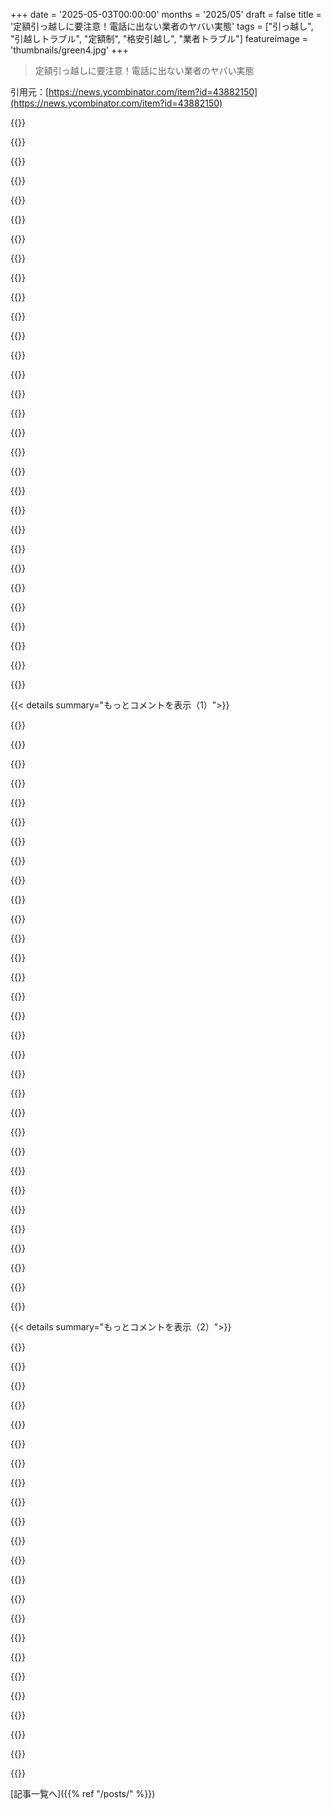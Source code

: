 +++
date = '2025-05-03T00:00:00'
months = '2025/05'
draft = false
title = '定額引っ越しに要注意！電話に出ない業者のヤバい実態'
tags = ["引っ越し", "引越しトラブル", "定額制", "格安引越し", "業者トラブル"]
featureimage = 'thumbnails/green4.jpg'
+++

> 定額引っ越しに要注意！電話に出ない業者のヤバい実態

引用元：[https://news.ycombinator.com/item?id=43882150](https://news.ycombinator.com/item?id=43882150)




{{<matomeQuote body="定額や下請けの引っ越しはやめとけって話。俺の会社がAtlantic Relocation Systemsっていう一番安いとこ使ったんだ。長距離の引っ越しで家具はボロボロ、引き出しは壊れてるし、高いIdeal SureTest circuit analyzerは無くなってる。ソファには変なシミ。賠償金5000ドルなんて修理代の足元にも及ばない。あの壊れた家具を見るたびに、二度とこんなどこ使わないって思うよ。でも、物全部失った人もいるらしいし、うちはマシだったかな。引っ越しなんてしないで、物を減らした方が絶対良いね。" userName="RS-232" createdAt="2025/05/04 14:21:19" color="#ff5c5c">}}




{{<matomeQuote body="悪質業者晒しに加勢させて！VIP Mayflowerっていうロサンゼルスの業者。西海岸から東海岸に引っ越したんだけど、荷物Idahoに送られて、野外で2週間放置だって！やっと届いたと思ったら、約2週間遅れで、テーブルの脚が全部無くなってる。追加の保険と遅延補償で引っ越し代はタダになったけど、壊れたり無くなった物の代わりには全然足りなかったよ。" userName="reaperducer" createdAt="2025/05/04 17:09:22" color="#45d325">}}




{{<matomeQuote body="物が時間通りに届かないとか、壊されるとか、追加料金取られるとか、怖い話いっぱい聞いてさ。だから、大陸横断の引っ越しの時は、荷積みと荷降ろしだけ地元の業者に頼んで、トラックは自分で運転したんだ。数日かかったけど、全部自分でコントロールできたし、大事な荷物を全然知らない会社に全部任せなくて済んで安心だったよ。" userName="cameldrv" createdAt="2025/05/04 20:59:39" color="#ff5c5c">}}




{{<matomeQuote body="前の人と真逆だよ。俺はPODを庭に置いてもらって、自分のペースで荷詰めしたんだ。自分で梱包してしっかり固定したから、新しい家で荷降ろししたら何も壊れてなかった。もう絶対この方法以外では引っ越さないね。トラック借りて運転して時間内に返すストレスもないし、PODのレンタル料も運搬料も信じられないくらい安かったんだ。引っ越しの1週間前から荷詰めできるし、最高だよ。" userName="olyjohn" createdAt="2025/05/05 17:44:22" color="#ff33a1">}}




{{<matomeQuote body="逆にさ、俺最低価格の定額引っ越し業者に頼んだことあるんだけど、めっちゃ頑張ってくれて、申し訳なくなって料金倍にして払ったことあるよ。" userName="qingcharles" createdAt="2025/05/04 19:30:05" color="">}}




{{<matomeQuote body="自分が生きてほしい世界みたいに生きようぜ。俺はよく多めに払ったり、おまけしたりするんだけど、それが時間とかお金の「高い”」負担になるっていうより、いつも物事を良くするみたいなんだよね。" userName="QuantumGood" createdAt="2025/05/05 19:01:25" color="">}}




{{<matomeQuote body="小さくて大事な物、思い出の物、高い工具は残しておいて、家具は全部売っちゃいなよ。家具なんてどこでも手に入るし、場所取るだけでしょ。売ったり新しく買ったりする費用も引っ越し代に含めて考えればいい。これ、俺がタイニーハウスに引っ越した時の作戦。" userName="cobertos" createdAt="2025/05/04 17:29:39" color="#785bff">}}




{{<matomeQuote body="家具売却のアイデアについてだけど、あれは「一人暮らし向け」じゃない？俺の寝室家具だけで引っ越し代より高かったし、今同じの買おうとしたら倍以上だよ。他の家具も入れたら、売っても差額なんて全然埋まらない。数千ドル安く済むなら、ちゃんとした業者に頼んだ方がマシ。思い出の品もあるしね。まあ、俺はあんまり引っ越ししないけどさ。" userName="LeafItAlone" createdAt="2025/05/05 12:55:45" color="#ff5c5c">}}




{{<matomeQuote body="家具を売ること自体、ほぼタダであげないと誰も欲しがらないから、難しいよ。" userName="olyjohn" createdAt="2025/05/05 17:39:46" color="">}}




{{<matomeQuote body="全国展開してる家具屋さんなら、今いる場所で家具選んで、新しい場所へ配送してもらえるかもね。子供とかお年寄りがいる家庭だと、新しい家具に慣れる時間もできて良いんじゃない？" userName="hinkley" createdAt="2025/05/04 19:44:40" color="">}}




{{<matomeQuote body="俺の引っ越し業者、 Montana までの長距離で大失敗。荷物が届くまで2ヶ月、間に会社倒産、トラック紛失。荷物は壊されたり失われたり、損害賠償も半分しか出なかった。下請け業者は本当にヤバい。”プロの”経験で最悪だったよ。" userName="sethammons" createdAt="2025/05/04 08:51:40" color="#ff33a1">}}




{{<matomeQuote body="これって American な話？ Eastern Europe ではこんな問題経験したことないよ。トラック持ってる人に頼んでそのまま運んでもらっただけだし。" userName="johnisgood" createdAt="2025/05/04 14:08:58" color="">}}




{{<matomeQuote body="これ長距離引っ越し、特に安い業者でよくある話。<br>3日とかかかる場所だと、荷詰め、運転、荷下ろしでチームが分かれる必要があって、結局下請けに出すことになるんだ。だから問題起きやすい。<br>数時間の近距離なら当てはまらないよ。" userName="matthewowen" createdAt="2025/05/04 14:18:24" color="#ff5c5c">}}




{{<matomeQuote body="俺も同意。州をまたぐ引っ越しは未経験だけど、都市間しかしたことないんだよね。<br>それで、州を越える引っ越し、 California から Montana みたいにするなら、どうしたらいいの？誰を信用すればいいか知りたいな。" userName="johnisgood" createdAt="2025/05/04 16:47:44" color="">}}




{{<matomeQuote body="州をまたぐなら、自分でコンテナに丁寧に入れて（地元業者頼みもOK）、州間を運んでくれる業者を使うのが一番かな。到着地でも自分で荷下ろし（これも地元業者頼みもOK）。ただ、コンテナ置くスペースがいるんだ。<br>賃貸でこれが無理なら、車に入るだけとか、引っ越し先で買い直せるものだけにするのがいいかもね。" userName="lotyrin" createdAt="2025/05/04 17:26:39" color="#ff5733">}}




{{<matomeQuote body="ありがとう。幸い、そんなに大量の荷物があるわけじゃないんだ。" userName="johnisgood" createdAt="2025/05/06 17:39:28" color="">}}




{{<matomeQuote body="問題が始まる前の費用はいくらだったの？" userName="greenavocado" createdAt="2025/05/04 13:44:25" color="">}}




{{<matomeQuote body="5000ドルだったかな、もうしばらく前だけど。結構な金額だったから、 U-Haul で何回か往復することも考えたんだけど、一回で済ませることにしたんだ。" userName="sethammons" createdAt="2025/05/04 14:12:26" color="">}}




{{<matomeQuote body="良い引っ越し業者は見積もりに来て、全部きちんと見てくれるよ．保護が必要なものとか、誰がやるかとかもちゃんと話してくれる．支払いは荷物が届いた時だから、最悪払わないっていう選択肢もあるしね．サプライズで下請けを使う会社はサイテー．俺はもう、コーディングでも舗装でも引っ越しでも、頼んでない下請けが来たら「帰れ」って言うことにしてる．ろくなもんじゃないサインだからね．" userName="vemom" createdAt="2025/05/04 04:37:51" color="#785bff">}}




{{<matomeQuote body="少なくともここitalyじゃ、下請けは正規の作業員より賃金も安全面も条件が悪いんだ．今国民投票があって、これが通れば下請けの作業員が怪我した場合、元請け会社に責任が行くようになるかも．怪しいペーパーカンパニーにわざと下請けさせて、安全対策を怠って賃金安くしてるようなら、会社に責任負わせるのは当然だと思うね．" userName="amarcheschi" createdAt="2025/05/04 10:51:05" color="#ff5733">}}




{{<matomeQuote body="問題は引っ越しだと身動き取れないことだよね．別の解決策が見つかるまで、買い主の家に居座るわけにもいかないし．" userName="globular-toast" createdAt="2025/05/04 11:01:53" color="">}}




{{<matomeQuote body="可能なら、バッファの日数があるのはめちゃくちゃ助かるよ．数日間だけ短期のレンタル契約を結べば、色んなことがすごくスムーズになる．" userName="LamaOfRuin" createdAt="2025/05/04 14:58:27" color="#45d325">}}




{{<matomeQuote body="そうだね、何らかの形で重複期間を作るのがベスト．全く余裕がないのはトラブルの元だよ．" userName="LorenPechtel" createdAt="2025/05/04 17:56:14" color="">}}




{{<matomeQuote body="同意．断然楽になるね．あとEnglandみたいに、引っ越し当日に全体の契約をまとめて行うのが一般的なやり方もある．直前まで何が起こるか分からないけど、もしダメでも少なくとも荷物はまだ自分の家にある．USはScotlandみたいに事前に契約を交わすのが一般的なのかな．" userName="globular-toast" createdAt="2025/05/05 08:57:34" color="#ff5733">}}




{{<matomeQuote body="小さな都市圏内の引っ越しで、買った古い家に移るために１ヶ月分の家賃を余分に払って重複期間を作ったんだけど、本当にその価値あったよ．家具を入れる前に壁を塗り直したり、リビングの床を磨いたりする時間ができたからね．（ドイツの引っ越しサービスはここで聞く悪夢とは全然違うけど）" userName="MandieD" createdAt="2025/05/05 07:47:58" color="#ff5733">}}




{{<matomeQuote body="残念ながら、記事から引用すると「その日中に全部出さないといけなかったから、選択肢はなかった」んだってさ．" userName="stavros" createdAt="2025/05/04 09:42:25" color="">}}




{{<matomeQuote body="20年前に引っ越し業者に家財一式を盗まれた悲惨な経験をしたよ．一部は海外オークションで見つかったけど、弁護士も騙されていて何も取り戻せなかった．今は自分でトラック借りて自分でやってる．多くの業者は悪党みたいだと感じてるからね．" userName="madaxe_again" createdAt="2025/05/04 12:12:59" color="#ff5c5c">}}




{{<matomeQuote body="昔movingscams.comという引っ越し業者レビューサイトがあり、自分の引っ越しで役立ったよ．そこで見つけた業者は正直で良かった（遅延で返金も）．AlliedやMayflowerのような大手やその下請けもいた．残念ながらそのサイトはもう閉鎖されたようだ．ああいう専門フォーラムが惜しいね．" userName="muststopmyths" createdAt="2025/05/04 14:35:58" color="#785bff">}}




{{<matomeQuote body="このフォーラムめっちゃ役に立ったわ。変な目に遭うとこだった。<br>数年前、家族が州のDOTで働いててさ、引越し業者を規制したり許可の問題を扱ってたんだけど、聞いた話がヤバすぎた。荷物が無くなったり、完全に恐喝だったりね。要するに、手頃でフルサービスの引越し業者は詐欺か無能。（規制が厳しい州だと100%詐欺。）例外なし。<br>昔は会社の社員の引越しが事業の柱だったけど、今は企業が従業員の引越し責任を取らなくなったから事業が縮小したって説明してたよ。幹部や軍以外では、せいぜい経費の一部がもらえるくらい。（あと軍関係者も引越しで問題いっぱい抱えてる。）<br>体力自慢の奴らが、裏でやるのも難しくなったビジネスでもある。怪力なゴロツキに数百ドル渡す方が、肉体労働の労災保険を払うよりずっと安かったからね。<br>一般の人にとっては、全部捨ててやり直すよりマシな最善策は、コンテナを借りてそれを運んでもらうこと。荷解きは日雇いの手伝いを雇えばいい。" userName="Spooky23" createdAt="2025/05/04 18:18:01" color="#38d3d3">}}




{{<matomeQuote body="これまで4回引越し業者にお金払って頼んだけど、結局当日自分で運ぶのと同じくらい荷物運んだわ。どっちの業者がもっと嫌いか分かんない。4時間遅れてきて、トイレの便座を小便まみれにして、ピザ注文してくれって頼んできた奴ら（注文しなかったけど）か、それとも4時間遅れてきて、見積もりより75%も追加料金かかるって言われて、トラックに全部積むのにあと3時間しかない、さもないと運送の締め切りに間に合わないって言われた奴らか。<br>これからは地元で引越しする時は、トラック免許なしで運転できる一番デカい車を借りるわ。もしまた州をまたいで引越ししなきゃいけなくなったら、全部売ってやり直すつもり。" userName="brenainn" createdAt="2025/05/04 15:18:47" color="#ff5733">}}




{{< details summary="もっとコメントを表示（1）">}}

{{<matomeQuote body="これな。州をまたぐ引越しを最後にやった時、妻と俺がやったこととほぼ同じだわ。どうしても手放せなかったものだけは、自分で運転して運んだ。COVIDの時期でトラックのレンタル代が異常に高かったから、SUVに詰め込めるだけ詰め込んで何度も往復したよ。残りは売るか誰かにあげて、新しい場所で新しい物を買い直した。あの時の値段だと、物を運ぶ方がどうせ高くついたんだよね。<br>中国の格言だと思うんだけど、「賢者は長い人生の中で、幾度か自分の荷物を放棄する覚悟を持つべきだ」ってのを思い出すわ。元々は戦場に巻き込まれるのを避けるって意味だと思うけど、最近の州をまたぐ引越しにも当てはまるみたいだね。" userName="pdonis" createdAt="2025/05/04 19:50:53" color="#45d325">}}




{{<matomeQuote body="これな。サービスはコモディティじゃないし、トラック輸送や引越しみたいなビジネスでは、最も冷酷で手荒な犯罪者だけが生き残れるんだよ。" userName="datavirtue" createdAt="2025/05/04 17:28:36" color="">}}




{{<matomeQuote body="今時インターネットとかSNSがあるのに、どうして信頼できる引越し会社を作れないんだろうね。良い経験した人は気にしないってことなのかな？不思議だわ。" userName="foobarian" createdAt="2025/05/04 18:20:24" color="">}}




{{<matomeQuote body="他の評判の悪いサービス業—配管工、鍵屋、ガレージドア技術者（マジで）—みたいに、引越しは客が使う頻度がめっちゃ少ないサービスで、しかも客はサービスが必要な時、急いで業者を選ばなきゃいけないのが普通なんだ。リピーターがほとんどいないから、正直じゃない業者とか基準以下の業者に対するプレッシャーが少ないんだよね。" userName="duskwuff" createdAt="2025/05/04 18:43:50" color="#ff33a1">}}




{{<matomeQuote body="昔は第三者が仲介者として、業者に正直でいるインセンティブを与えてたんだ。例えば、子供の頃、父が海軍にいたから、州をまたぐ異動（PCS）で何度も引っ越ししなきゃいけなくて、その都度業者は軍を通して雇われてた。軍はリピートするから、業者も変なことしないインセンティブがあったんだ。あの時の引っ越しで覚えてる問題は一つだけ。元の持ち主がHong Kongだった立派な机が、業者が短い階段を運ぶ時に傷ついちゃった。でも保険の請求はちゃんと払ってくれて、机は修理できて、今でも持ってるよ。<br>残念ながら、最近は軍のPCSですらあのレベルで信用できるかは分からないけどね。" userName="pdonis" createdAt="2025/05/04 19:55:19" color="#785bff">}}




{{<matomeQuote body="色んな要素がありすぎるんだよ。体力ある何人かが会社を立ち上げて、急ぎで引越ししなきゃいけない人たちを食い物にするだけでいい。仕事がうまくいかなくても、大したことない。別の会社を始めるか、別の友達にやらせて組めばいいだけだから。" userName="rcstank" createdAt="2025/05/04 18:44:02" color="">}}




{{<matomeQuote body="これはまさに少額訴訟のために作られた制度だよ。<br>訴状書いて、証拠を出して、もし相手が出廷しなかったら、欠席裁判でこっちの勝ち。判決を保険会社に渡せばお金を払ってもらえる。" userName="londons_explore" createdAt="2025/05/04 00:27:37" color="#ff33a1">}}




{{<matomeQuote body="でも、もし相手が出廷してゲームのやり方を知ってたら、覚悟しとけよ。何年もそこに出入りすることになる。裁判官はあんたが受け取るべき金額のほんの一部で和解するように勧めてくるだろう。そして、やっと判決が出ても、相手は払わない。それから、支払い計画を立てさせるために彼らを裁判所に連れ戻さなきゃいけなくて…そうしたら彼らは数回払って、支払いを止めて別の州に引っ越す。それから、その州で判決を有効化しなきゃいけなくて、そうして初めて彼らの給料を差し押さえたり口座から引き落とすことを考え始めることができる。その頃には、もう時間もお金もめちゃくちゃ無駄にしてて、大半は意地でやってるだけになってるよ。" userName="teeray" createdAt="2025/05/04 01:11:08" color="#38d3d3">}}




{{<matomeQuote body="これって、少額訴訟には当てはまらないんじゃない？少額訴訟って、一回の裁判で判決は出るけど、その後の回収は自分でやらなきゃなんだよね。もちろん、少額訴訟の限度額はかなり低いし。" userName="Ferret7446" createdAt="2025/05/04 03:17:23" color="">}}




{{<matomeQuote body="払わないなら、相手の物理的な資産を差し押さえられるよ。" userName="lurk2" createdAt="2025/05/04 04:48:04" color="">}}




{{<matomeQuote body="多分、業者にはほとんど資産ないんじゃない？実際の仕事は下請けだし。そういう状況で、どういう選択肢があるの？" userName="mannykannot" createdAt="2025/05/04 10:52:05" color="">}}




{{<matomeQuote body="判決を持ってシェリフのところに行けば、銀行からあいつらの金を差し押さえてくれるよ。" userName="gnopgnip" createdAt="2025/05/04 05:53:28" color="">}}




{{<matomeQuote body="・・・それにはまた裁判所に行って、裁判所に警察に命令してもらう必要があるんだよ。でも、相手がシステムを知ってて、例えば二回目の時に裁判官に”少し払った”とか、”もうすぐ入金があるから時間が欲しい”とか言って時間稼ぎする可能性もあるし。" userName="danielheath" createdAt="2025/05/04 05:16:59" color="#45d325">}}




{{<matomeQuote body="どっかに面白い話があるんだけど、裁判所の命令に従わない銀行に対して、ある男がシェリフと一緒に地元の銀行支店に行って、コンピューター機器を差し押さえ始めようとしたんだってさ。" userName="immibis" createdAt="2025/05/04 17:14:49" color="#38d3d3">}}




{{<matomeQuote body="場所によるだろうけど、俺が住んでた州では違うね。この最終的な力（資産差し押さえ）を使うには、何度も何度も裁判所に戻らなきゃいけないんだよ。" userName="teeray" createdAt="2025/05/04 11:50:38" color="#ff33a1">}}




{{<matomeQuote body="会社の登録代理人に、裁判官が有効だと認める方法で書類を送達しないといけないんだ。俺はある会社を訴えようとしたんだけど、そこの登録代理人が有名な弁護士でさ。何人もにお金払ってそいつに送達してもらったんだけど、裁判官のところに戻ってくるたびに、そいつの事務所が何らかの方法で送達係を騙して、裁判官が無効とする形で訴状を受け取らせてたみたいなんだ。訴訟額のかなりの部分が送達費用になりそうだったし、OK州ではそれを取り戻せないから、諦めるしかなかったよ・・・" userName="deckar01" createdAt="2025/05/04 14:03:03" color="#ff5733">}}




{{<matomeQuote body="少額訴訟って、普通はかなり限度額が低いんだ。記事にあった家とか家具、アートへの損害に対する保険金よりずっとね。引っ越し費用は返ってくるかもしれないけど、修理代とか交換、元に戻す費用はカバーされないよ。" userName="Jtsummers" createdAt="2025/05/04 00:30:31" color="#45d325">}}




{{<matomeQuote body="＞もし相手がシステムを理解してて、例えば裁判官に「一部払いました、あと少し待ってくれたら残金も払います」とか言って引き延ばす手を知ってたら大丈夫なのかな。これって経験談？Hacker Newsでいつも聞くけど、それが特に一般的だって証拠は見たことないんだよね。" userName="lurk2" createdAt="2025/05/04 05:32:27" color="">}}




{{<matomeQuote body="もし資本の薄い会社がさ、わずかな資産を差し押さえられたら、結局倒産しちゃうんだよね（だからこの記事みたいに倒産した引っ越し業者の話が出てくるわけ）。まさに負のサイクルって感じ。" userName="apparent" createdAt="2025/05/04 16:31:09" color="">}}




{{<matomeQuote body="俺が唯一少額訴訟に関わったのはNY stateだったな。敷金巡って大家に勝って、でも相手が払わないから保安官に頼んで給与差し押さえてもらったんだ。それで一件落着。" userName="technothrasher" createdAt="2025/05/04 17:31:08" color="#785bff">}}




{{<matomeQuote body="そしたら記事みたいに保険会社を訴えるんだよ。保険に入ってないならオーナー個人を訴えることもできるけど、損害額より費用がかさむかもね。マジでさ、なんでみんな業者が訴訟をことごとく妨害する犯罪の達人みたいな考えに固執するわけ？少額訴訟って超普通で簡単な手続きなのに、そうじゃないフリするのはみんなを訴訟から遠ざけるだけだよ。" userName="lurk2" createdAt="2025/05/04 17:04:35" color="#45d325">}}




{{<matomeQuote body="この記事の特定のケースだと、保険会社が物損は払ったみたいだから、引っ越し費用の全部か一部を回収するのがまさに必要なことだね。" userName="kevincox" createdAt="2025/05/04 01:01:37" color="#785bff">}}




{{<matomeQuote body="＞それが特に一般的だって証拠は見たことない<br>少額訴訟ではそうじゃないからだよ。起こるか？って言われたら絶対起こる。でも珍しいんだ。少額訴訟以外の、もっと賭け金が高いケースの方がずっと一般的だね。" userName="borski" createdAt="2025/05/04 08:42:47" color="">}}




{{<matomeQuote body="もし少額訴訟で判決取ってから回収したことないなら、相手がマジで応じる気ない場合、めっちゃ大変だよ。俺もやったことあるけど、相手は「あー、無理っす。裁判所に強制執行でも頼んでくださいよ」って感じだった。そういう請求手続きは時間かかるし金かかるし、相手が争ったり無視したりしたら、時間含めなくても請求額以上のコストになっちゃうんだ。これ、引っ越し業者相手じゃなかったのにね。" userName="compiler-guy" createdAt="2025/05/04 16:54:01" color="#ff33a1">}}




{{<matomeQuote body="＞回収は依然あなたの問題だよ<br>ってなんか簡単な問題みたいに言うけどさ、実際、相手が払わないことなんてしょっちゅうなんだよ。" userName="dennis_jeeves2" createdAt="2025/05/04 08:53:56" color="#ff5733">}}




{{<matomeQuote body="これ、NYCでの話っぽい？NYCって、街の保安官が基本的に裁判所の執行部隊として機能してて、民事案件だけを扱う、ちょっと変わった仕組みなんだよね。確かにこういうのはやりやすいだろうね。" userName="sethhochberg" createdAt="2025/05/04 21:22:16" color="">}}




{{<matomeQuote body="違う国だけど、こっちだと業者はお金を払うか、倒産のリスクを負うかのどっちかだよ。" userName="agos" createdAt="2025/05/04 15:14:04" color="">}}




{{<matomeQuote body="多くの管轄区域で、ここ10年で少額訴訟の上限額が倍になってるらしいよ。調べてみる価値はあるかもね。" userName="486sx33" createdAt="2025/05/04 01:07:11" color="">}}




{{<matomeQuote body="うん、でも体力のある数人の男とレンタルトラックじゃ、差し押さえるものなんて何もないでしょ。" userName="rcstank" createdAt="2025/05/04 18:53:08" color="">}}




{{<matomeQuote body="そうだよね？？人に”法的な送達”をするのがどういうのか全く知らないけど、そのために誰かに報酬を払うなら、ちゃんとやり方を知ってるはずって期待するよ。それができないなら、引き渡せなかった仕事に対して報酬を払うべきじゃないと思うんだ。" userName="8n4vidtmkvmk" createdAt="2025/05/04 18:31:50" color="">}}

{{</details>}}




{{< details summary="もっとコメントを表示（2）">}}

{{<matomeQuote body="”人生で破滅したのはたった二度だけだった――一度は訴訟に負けた時、そして一度は勝った時だ。”<br>― Voltaire" userName="bookofjoe" createdAt="2025/05/04 02:13:30" color="">}}




{{<matomeQuote body="運送会社に対する民事訴訟での欠席判決が、運送保険会社が支払う対象になるとはっきりは分からないな。この記事で示されてるように、保険会社は損害賠償の請求に対して裁判所を通さずに直接支払ったよね。でも、それとは別に、サービスの質に関する争いに基づいて引っ越しの費用を回収しようとすると、結局は運送会社に対して判決を得て、これまでと同じように追いかける苦労をすることになる、というのが僕の理解だよ。" userName="akerl_" createdAt="2025/05/04 03:21:14" color="#ff5c5c">}}




{{<matomeQuote body="記事のリンクを開いたら、UKの新しい法律（Online Safety Act） 때문에アクセスできないってメッセージが出たよ。この法律、ウェブサイトに厳しい義務を課してて、個人ブログでも対応が大変なんだって。曖昧なガイダンスのせいで、UKからのアクセスをブロックするしかなくなっちゃった。これは話題と少しずれるけど、こういう変な法律がネットを使いにくくしてるっていう良い例だと思ったんだ。" userName="FridayoLeary" createdAt="2025/05/04 00:06:14" color="">}}




{{<matomeQuote body="Kyleは分散システムの技術話はマジ天才だけど、こういう話になるとちょっと大げさになりがちだね。" userName="Drupon" createdAt="2025/05/04 07:25:20" color="">}}




{{<matomeQuote body="まあ公平だと思うな。記事は読めないけど、どこか遠い国のヤバい法律でいちいち気に病まないのは彼の自由っしょ。" userName="subscribed" createdAt="2025/05/04 11:27:13" color="">}}




{{<matomeQuote body="いや、ただのHNユーザーだし、権力握ってる人がつい最近通した法律を変えようなんて思わないっしょ。それに残念ながら、この政府が通そうとしてるヤバい法案は他にもあって、そっちの方が全然影響デカいから、気がかりなのはそっちなんだよね。" userName="FridayoLeary" createdAt="2025/05/04 00:53:10" color="">}}




{{<matomeQuote body="これだけ手間かけたのに、ググってすぐ出るリンク読んでないのは残念だわ。一番厳しいケースでもUKの月間ユーザー300万人以上必要だって。サイトの機能次第では700万人とか3400万人でも大丈夫。ぶっちゃけこのブログに300万人以上もUKユーザーいると思えないんだけど。この法律、Facebookとかの大手向けで、個人のブログには関係ないでしょ。まあ勝手に道徳的な高みからどうぞ。ただ、まずちゃんと理解しとけよな！" userName="mattlondon" createdAt="2025/05/04 15:27:19" color="#45d325">}}




{{<matomeQuote body="これマジ大変だったんだよね。俺（と他の小さいサイトやってる仲間）がOfcomに直接、どれだけ小さいサイトなら法律の対象外か聞いたらさ、結論は法律はハッキリ言わない、Ofcomも言わない、そして「一人でやってるサイト」でも対象になりうるってこと。Ofcomは小さいサイトにもガンガン取り締まりたいみたいなんだ。俺が手伝ってるフォーラムは大丈夫そうだけど、aphor.comはもっとアクセスあるから、リスク減らそうとしてるんだよね。法律読んだりOfcomのクソ長い説明読んだり、やり取りしたりで合計80時間くらいかけたわ。詳細はこっちの記事見て。" userName="aphyr" createdAt="2025/05/04 17:38:05" color="#ff5c5c">}}




{{<matomeQuote body="この記事の「会社から金取れないときは保険会社行け」ってアドバイス、超使えるね。てかさ、なんで引っ越し業者ってあんなにヤバいの？マジ問題は、人に頼りきり、気にする気ない人たち、あと頼る場所がない、この３つだと思うんだ。これ揃うと、ちょっとしたことで全部崩壊する。引っ越し業者とか車屋とか職人によくあるパターン。人に頼りきりなのはスキルとか友達／家族とか時間／金があればマシになる。気にする気ないのは仲良くなったり地元の繋がりがあればいいかも。頼る場所がないのは、支払い止めとくとか、クレカのチャージバック、少額訴訟とかね。" userName="owenversteeg" createdAt="2025/05/04 18:59:19" color="#45d325">}}




{{<matomeQuote body="面白い訓練だけど、自分の人生で「気にする気ない他人に頼りきりで、でも頼る場所もない」状況を全部リストアップしてみ。普通の人のリスト、超長くなると思うよ。家主、銀行、Google, Apple, Amazon, 光熱費会社、修理工とか職人、お店、役人とか、リストはマジ無限。これが、みんなが「自分の人生、コントロールできてねーわ」って感じる大きな理由だと思うんだ：マジでコントロールできてないからね。" userName="owenversteeg" createdAt="2025/05/04 19:14:44" color="#785bff">}}




{{<matomeQuote body="マジでコントロールが独占されてる場合と、そうじゃない場合を区別しないとね。色んな店とかレストラン行けるなら、選べるってことがコントロールになるじゃん。問題なのは、簡単に他に移れない「ロックイン」が強いやつね。街ごと引っ越したり、スマホのOS変えたりできるなら、そうすることで相当な犠牲を払ってるだろうけどさ。" userName="satanfirst" createdAt="2025/05/04 20:15:19" color="">}}




{{<matomeQuote body="コントロールがない別の場所に行くのはコントロールじゃないんだって。誰にコントロール預けるか選べるのはマシだけど、それコントロールじゃないでしょ。結局、気にする気ない他人に頼りきりで頼る場所もほとんどない状況は変わんないんだよ。家主にひどい目に遭わされて引っ越した友達いるけど、新しい家主も最悪。コントロールなし。Googleに垢消されてMicrosoftに移っても、また消される。コントロールなし。この記事書いた人が引っ越し業者変えても、多分同じ結果！それコントロールじゃねえ！" userName="owenversteeg" createdAt="2025/05/04 20:27:32" color="#ff5733">}}




{{<matomeQuote body="自分でコントロールできるのは、たくさんの選択肢があるからだよ。二択しかないような状況だと、業者を変えるのが面倒だったり、結局どっちもイマイチだったりするから、自分でコントロールできなくなっちゃうんだ。" userName="satanfirst" createdAt="2025/05/04 20:45:31" color="#38d3d3">}}




{{<matomeQuote body="大きな問題は下請けとか、責任がはっきりしないことだよ。契約した相手と実際の作業者が違うんだ。作業員は給料安くて決定権もない。風呂のリフォームで、契約した担当者は要望を聞いてくれたけど、来たのは下請けで何も知らないし指示も聞かない。担当者は電話にも出なくなった。" userName="yupitsme123" createdAt="2025/05/04 19:19:05" color="#785bff">}}




{{<matomeQuote body="それが問題の本質じゃないと思うな。自分でコントロールできない状況が、ああいう形で出ちゃうだけだよ。担当者が incompetent な従業員を送ろうが、酔っ払ってようが、仕事が雑だろうが原因は同じ。コントロールできてないんだ。できてれば大したことない。新築の GC なら、Sam’s Plumbers がダメな下請け送っても、他の業者を使えるし、払う金もあるからやり直させられる。ピザの代引きみたいに、ダメなら払わない自由があればコントロールできるんだ。" userName="owenversteeg" createdAt="2025/05/04 20:49:10" color="#45d325">}}




{{<matomeQuote body="あんたの例も下請けを使ってるじゃん。それが問題だって言ってるんだよ。誰かが責任を分散させて複雑にしてるのは、リスクを減らしてちょっと儲けるためなんだ。見積もり出した人と、実際に作業する人が同じなら、この問題のほとんどはなくなるはず。ピザ配達員が店員だったらとかね。90年代はこうだったけど、今は全部 corporatized されて sub-contracted out されてるんだ。" userName="yupitsme123" createdAt="2025/05/04 22:11:50" color="#38d3d3">}}




{{<matomeQuote body="引っ越し業者の問題の一つは、めったに頼まないからリピートで儲けようってあまり思ってないことだよ。Car dealers も同じような問題があるね。" userName="cameldrv" createdAt="2025/05/04 20:54:06" color="#785bff">}}




{{<matomeQuote body="こういう問題があるから、俺は前の引っ越しで PODS を使ったんだ。両方の場所で local な packing と unpacking crew を自分で雇うんだよ。ずっと安上がりだし、自分でコントロールできるけど、その分責任は増えるね。rental truck を使う手もあるけど、それでも local crews を labor として雇えるよ。" userName="Jtsummers" createdAt="2025/05/04 00:19:39" color="#ff5733">}}




{{<matomeQuote body="俺はよく引っ越ししてるんだ。いくつかアドバイスね。<br>・貴重品は自分で運ぶか梱包して保険と写真を忘れずに。<br>・一日で終わるなら、トラック付き crew 雇って監視してて。<br>・長い作業なら、トラック借りて、積む crew と降ろす crew を別に雇うのがいいよ。<br>・俺は PODS 後悔してる。小さいし置きっぱなしにしがちだから。rental truck の方が早く終わる。" userName="hx8" createdAt="2025/05/04 03:19:36" color="#ff5c5c">}}




{{<matomeQuote body="引っ越し業者を雇うコツとかある？" userName="rattray" createdAt="2025/05/04 03:54:43" color="">}}




{{<matomeQuote body="1bedroom apartment じゃないなら、3人未満はダメだよ。重い物は人数が多い方が絶対いい。3社から見積もり取って、電話でそれぞれ話してみな。質問して、会社やサービスについて聞いてみて。一番 professional に聞こえる会社を選びなよ、値段が exorbitant すぎなければね。crew が来たら、良いサービスには cash で tip するってリーダーに伝えとけ。" userName="hx8" createdAt="2025/05/04 04:15:17" color="#ff5c5c">}}




{{<matomeQuote body="100％ cash で tip するって伝えて、 generous にね。荷物全部扱ってるんだから、ちゃんと扱って欲しいなら動機を与えないと。tip する時は一人一人に直接渡してあげな。あと、 gatorade とか水とか飲み物いっぱい買って cooler に氷と一緒に入れて自由に飲んでって言ってみて。 hard ass になるな、でも舐められてもダメ。 crap みたいに扱わなければ、荷物をもっと大事にしてくれる可能性が高いよ。" userName="nkrisc" createdAt="2025/05/04 18:03:40" color="#ff5c5c">}}

{{</details>}}



[記事一覧へ]({{% ref "/posts/" %}})
